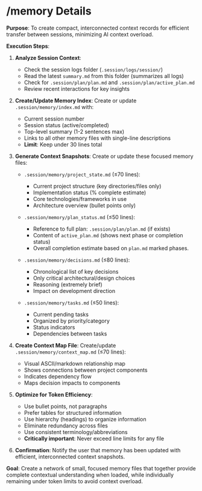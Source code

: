 # /memory Details

**Purpose**: To create compact, interconnected context records for efficient transfer between sessions, minimizing AI context overload.

**Execution Steps**:

1.  **Analyze Session Context**: 
    * Check the session logs folder (`.session/logs/session/`)
    * Read the latest `summary.md` from this folder (summarizes all logs)
    * Check for `.session/plan/plan.md` and `.session/plan/active_plan.md`
    * Review recent interactions for key insights

2.  **Create/Update Memory Index**: Create or update `.session/memory/index.md` with:
    * Current session number
    * Session status (active/completed)
    * Top-level summary (1-2 sentences max)
    * Links to all other memory files with single-line descriptions
    * **Limit**: Keep under 30 lines total

3.  **Generate Context Snapshots**: Create or update these focused memory files:
    * `.session/memory/project_state.md` (≤70 lines):
        * Current project structure (key directories/files only)
        * Implementation status (% complete estimate)
        * Core technologies/frameworks in use
        * Architecture overview (bullet points only)
    
    * `.session/memory/plan_status.md` (≤50 lines):
        * Reference to full plan: `.session/plan/plan.md` (if exists)
        * Content of `active_plan.md` (shows next phase or completion status)
        * Overall completion estimate based on `plan.md` marked phases.
    
    * `.session/memory/decisions.md` (≤80 lines):
        * Chronological list of key decisions
        * Only critical architectural/design choices
        * Reasoning (extremely brief)
        * Impact on development direction
    
    * `.session/memory/tasks.md` (≤50 lines):
        * Current pending tasks
        * Organized by priority/category
        * Status indicators
        * Dependencies between tasks

4.  **Create Context Map File**: Create/update `.session/memory/context_map.md` (≤70 lines):
    * Visual ASCII/markdown relationship map
    * Shows connections between project components
    * Indicates dependency flow
    * Maps decision impacts to components

5.  **Optimize for Token Efficiency**:
    * Use bullet points, not paragraphs
    * Prefer tables for structured information
    * Use hierarchy (headings) to organize information
    * Eliminate redundancy across files
    * Use consistent terminology/abbreviations
    * **Critically important**: Never exceed line limits for any file

6.  **Confirmation**: Notify the user that memory has been updated with efficient, interconnected context snapshots.

**Goal**: Create a network of small, focused memory files that together provide complete contextual understanding when loaded, while individually remaining under token limits to avoid context overload. 